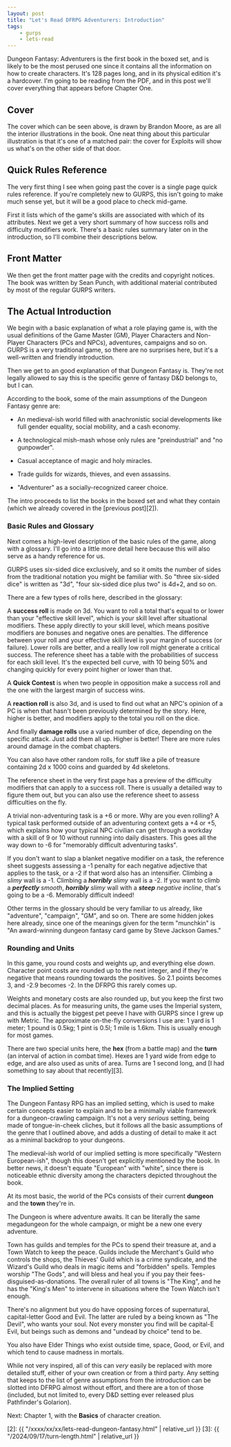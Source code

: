```yaml
---
layout: post
title: "Let's Read DFRPG Adventurers: Introduction"
tags:
    - gurps
    - lets-read
---
```


Dungeon Fantasy: Adventurers is the first book in the boxed set, and is likely
to be the most perused one since it contains all the information on how to
create characters. It's 128 pages long, and in its physical edition it's a
hardcover. I'm going to be reading from the PDF, and in this post we'll cover
everything that appears before Chapter One.

## Cover

The cover which can be seen above, is drawn by Brandon Moore, as are all the
interior illustrations in the book. One neat thing about this particular
illustration is that it's one of a matched pair: the cover for Exploits will
show us what's on the other side of that door.

## Quick Rules Reference

The very first thing I see when going past the cover is a single page quick
rules reference. If you're completely new to GURPS, this isn't going to make
much sense yet, but it will be a good place to check mid-game.

First it lists which of the game's skills are associated with which of its
attributes. Next we get a very short summary of how success rolls and difficulty
modifiers work. There's a basic rules summary later on in the introduction, so
I'll combine their descriptions below.

## Front Matter

We then get the front matter page with the credits and copyright notices. The
book was written by Sean Punch, with additional material contributed by most of
the regular GURPS writers.

## The Actual Introduction

We begin with a basic explanation of what a role playing game is, with the usual
definitions of the Game Master (GM), Player Characters and Non-Player Characters
(PCs and NPCs), adventures, campaigns and so on. GURPS is a very traditional
game, so there are no surprises here, but it's a well-written and friendly
introduction.

Then we get to an good explanation of that Dungeon Fantasy is. They're not
legally allowed to say this is the specific genre of fantasy D&D belongs to, but
I can.

According to the book, some of the main assumptions of the Dungeon Fantasy
genre are:

- An medieval-ish world filled with anachronistic social developments like full
  gender equality, social mobility, and a cash economy.

- A technological mish-mash whose only rules are "preindustrial" and "no
  gunpowder".

- Casual acceptance of magic and holy miracles.

- Trade guilds for wizards, thieves, and even assassins.

- "Adventurer" as a socially-recognized career choice.

The intro proceeds to list the books in the boxed set and what they contain
(which we already covered in the [previous post][2]).

### Basic Rules and Glossary

Next comes a high-level description of the basic rules of the game, along with a
glossary. I'll go into a little more detail here because this will also serve as
a handy reference for us.

GURPS uses six-sided dice exclusively, and so it omits the number of sides from
the traditional notation you might be familiar with. So "three six-sided dice"
is written as "3d", "four six-sided dice plus two" is 4d+2, and so on.

There are a few types of rolls here, described in the glossary:

A **success roll** is made on 3d. You want to roll a total that's equal to or
lower than your "effective skill level", which is your skill level after
situational modifiers. These apply directly to your skill level, which means
positive modifiers are bonuses and negative ones are penalties. The difference
between your roll and your effective skill level is your margin of success (or
failure). Lower rolls are better, and a really low roll might generate a
critical success. The reference sheet has a table with the probabilities of
success for each skill level. It's the expected bell curve, with 10 being 50%
and changing quickly for every point higher or lower than that.

A **Quick Contest** is when two people in opposition make a success roll and the
one with the largest margin of success wins.

A **reaction roll** is also 3d, and is used to find out what an NPC's opinion of
a PC is when that hasn't been previously determined by the story. Here, higher
is better, and modifiers apply to the total you roll on the dice.

And finally **damage rolls** use a varied number of dice, depending on the
specific attack. Just add them all up. Higher is better! There are more rules
around damage in the combat chapters.

You can also have other random rolls, for stuff like a pile of treasure
containing 2d x 1000 coins and guarded by 4d skeletons.

The reference sheet in the very first page has a preview of the difficulty
modifiers that can apply to a success roll. There is usually a detailed way to
figure them out, but you can also use the reference sheet to assess difficulties
on the fly.

A trivial non-adventuring task is a +6 or more. Why are you even rolling? A
typical task performed outside of an adventuring context gets a +4 or +5, which
explains how your typical NPC civilian can get through a workday with a skill of
9 or 10 without running into daily disasters. This goes all the way down to -6
for "memorably difficult adventuring tasks".

If you don't want to slap a blanket negative modifier on a task, the reference
sheet suggests assessing a -1 penalty for each negative adjective that applies
to the task, or a -2 if that word also has an intensifier. Climbing a _slimy_
wall is a -1. Climbing a _**horribly** slimy_ wall is a -2. If you want to climb
a _**perfectly** smooth_, _**horribly** slimy_ wall with a _**steep** negative
incline_, that's going to be a -6. Memorably difficult indeed!

Other terms in the glossary should be very familiar to us already, like
"adventure", "campaign", "GM", and so on. There are some hidden jokes here
already, since one of the meanings given for the term "munchkin" is "An
award-winning dungeon fantasy card game by Steve Jackson Games."

### Rounding and Units

In this game, you round costs and weights _up_, and everything else
_down_. Character point costs are rounded up to the next integer, and if they're
negative that means rounding towards the positives. So 2.1 points becomes 3, and
-2.9 becomes -2. In the DFRPG this rarely comes up.

Weights and monetary costs are also rounded up, but you keep the first two
decimal places. As for measuring units, the game uses the Imperial system, and
this is actually the biggest pet peeve I have with GURPS since I grew up with
Metric. The approximate on-the-fly conversions I use are: 1 yard is 1 meter; 1
pound is 0.5kg; 1 pint is 0.5l; 1 mile is 1.6km. This is usually enough for most
games.

There are two special units here, the **hex** (from a battle map) and the
**turn** (an interval of action in combat time). Hexes are 1 yard wide from edge
to edge, and are also used as units of area. Turns are 1 second long, and [I had
something to say about that recently][3].

### The Implied Setting

The Dungeon Fantasy RPG has an implied setting, which is used to make certain
concepts easier to explain and to be a minimally viable framework for a
dungeon-crawling campaign. It's not a very _serious_ setting, being made of
tongue-in-cheek cliches, but it follows all the basic assumptions of the genre
that I outlined above, and adds a dusting of detail to make it act as a minimal
backdrop to your dungeons.

The medieval-ish world of our implied setting is more specifically "Western
European-ish", though this doesn't get explicitly mentioned by the book. In
better news, it doesn't equate "European" with "white", since there is
noticeable ethnic diversity among the characters depicted throughout the book.

At its most basic, the world of the PCs consists of their current **dungeon**
and the **town** they're in.

The Dungeon is where adventure awaits. It can be literally the same megadungeon
for the whole campaign, or might be a new one every adventure.

Town has guilds and temples for the PCs to spend their treasure at, and a Town
Watch to keep the peace. Guilds include the Merchant's Guild who controls the
shops, the Thieves' Guild which is a crime syndicate, and the Wizard's Guild who
deals in magic items and "forbidden" spells. Temples worship "The Gods", and
will bless and heal you if you pay their fees-disguised-as-donations. The
overall ruler of all towns is "The King", and he has the "King's Men" to
intervene in situations where the Town Watch isn't enough.

There's no alignment but you do have opposing forces of supernatural,
capital-letter Good and Evil. The latter are ruled by a being known as "The
Devil", who wants your soul. Not every monster you find will be capital-E Evil,
but beings such as demons and "undead by choice" tend to be.

You also have Elder Things who exist outside time, space, Good, or Evil, and
which tend to cause madness in mortals.

While not very inspired, all of this can _very_ easily be replaced with more
detailed stuff, either of your own creation or from a third party. Any setting
that keeps to the list of genre assumptions from the introduction can be slotted
into DFRPG almost without effort, and there are a ton of those (included, but
not limited to, every D&D setting ever released plus Pathfinder's Golarion).

Next: Chapter 1, with the **Basics** of character creation.

[2]: {{ "/xxxx/xx/xx/lets-read-dungeon-fantasy.html" | relative_url }}
[3]: {{ "/2024/09/17/turn-length.html" | relative_url }}
